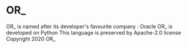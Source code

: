 # OR_
OR_ is named after its developer's favourite company : Oracle
OR_ is developed on Python
This language is preserved by Apache-2.0 license
Copyright 2020 OR_
